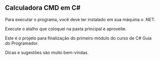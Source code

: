 ## Calculadora CMD em C#

Para executar o programa, você deve ter instalado em sua máquina o .NET.

Execute o atalho que coloquei na pasta principal e aproveite.

Este é o projeto para finalização do primeiro módulo do curso de C# Guia do Programador.

Dicas e sugestões são muito bem-vindas.
